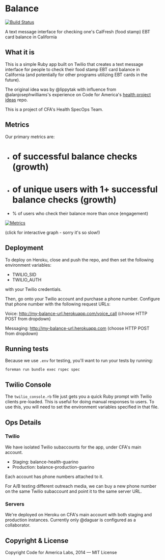 # Balance

[![Build Status](https://travis-ci.org/codeforamerica/balance.svg?branch=master)](https://travis-ci.org/codeforamerica/balance)

A text message interface for checking one's CalFresh (food stamp) EBT card balance in California


## What it is

This is a simple Ruby app built on Twilio that creates a text message interface for people to check their food stamp EBT card balance in California (and potentially for other programs utilizing EBT cards in the future). 

The original idea was by @lippytak with influence from @alanjosephwilliams's experience on Code for America's [health project ideas](https://github.com/codeforamerica/health-project-ideas/issues/34) repo.

This is a project of CFA's Health SpecOps Team.

## Metrics
Our primary metrics are:
- # of successful balance checks (growth)
- # of unique users with 1+ successful balance checks (growth)
- % of users who check their balance more than once (engagement)

[![Metrics](http://keep-your-balance.herokuapp.com/chart)](http://keep-your-balance.herokuapp.com/)

(click for interactive graph - sorry it's so slow!)

## Deployment

To deploy on Heroku, close and push the repo, and then set the following environment variables:

- TWILIO_SID
- TWILIO_AUTH

with your Twilio credentials.

Then, go onto your Twilio account and purchase a phone number. Configure that phone number with the following request URLs:

Voice: http://my-balance-url.herokuapp.com/voice_call (choose HTTP POST from dropdown)

Messaging: http://my-balance-url.herokuapp.com (choose HTTP POST from dropdown)


## Running tests

Because we use `.env` for testing, you'll want to run your tests by running:

```
foreman run bundle exec rspec spec
```

## Twilio Console

The `twilio_console.rb` file just gets you a quick Ruby prompt with Twilio clients pre-loaded. This is useful for doing manual responses to users. To use this, you will need to set the environment variables specified in that file.

## Ops Details

### Twilio

We have isolated Twilio subaccounts for the app, under CFA's main account.

- Staging: balance-health-guarino
- Production: balance-production-guarino

Each account has phone numbers attached to it.

For A/B testing different outreach media, we can buy a new phone number on the same Twilio subaccount and point it to the same server URL.

### Servers

We're deployed on Heroku on CFA's main account with both staging and production instances. Currently only @daguar is configured as a collaborator.

## Copyright & License

Copyright Code for America Labs, 2014 — MIT License
